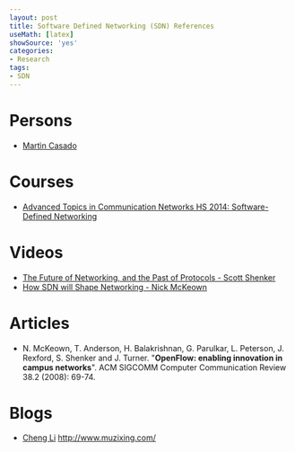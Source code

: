 ```yaml
---
layout: post
title: Software Defined Networking (SDN) References
useMath: [latex]
showSource: 'yes'
categories:
- Research
tags:
- SDN
---
```


# Persons
 - [Martìn Casado][4]


# Courses
 - [Advanced Topics in Communication Networks HS 2014: Software-Defined Networking][1]


# Videos
 - [The Future of Networking, and the Past of Protocols - Scott Shenker][2]
 - [How SDN will Shape Networking - Nick McKeown][3]


# Articles
 - N. McKeown, T. Anderson, H. Balakrishnan, G. Parulkar, L. Peterson, J. Rexford, S. Shenker and J. Turner. "**OpenFlow: enabling innovation in campus networks**". ACM SIGCOMM Computer Communication Review 38.2 (2008): 69-74.


# Blogs
 - [Cheng Li][5] http://www.muzixing.com/

[1]: http://www.csg.ethz.ch/education/lectures/ATCN/hs2014
[2]: https://www.youtube.com/watch?v=YHeyuD89n1Y
[3]: https://www.youtube.com/watch?v=c9-K5O_qYgA
[4]: http://yuba.stanford.edu/~casado/
[5]: http://www.muzixing.com/